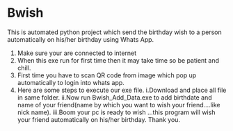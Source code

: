 # Bwish
This is automated python project which send the birthday wish to a person automatically on his/her birthday using Whats App.
1. Make sure your are connected to internet
2. When this exe run for first time then it may take time so be patient and chill.
3. First time you have to scan QR code from image which pop up automatically to login into whats app.
4. Here are some steps to execute our exe file.
i.Download and place all file in same folder.
ii.Now run Bwish_Add_Data.exe to add birthdate and name of your friend(name by which you want to wish your friend….like nick name).
iii.Boom your pc is ready to wish …this program will wish your friend automatically on his/her birthday.
Thank you.
